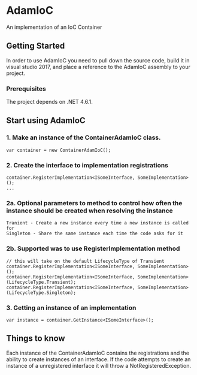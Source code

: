 # AdamIoC
An implementation of an IoC Container

## Getting Started
In order to use AdamIoC you need to pull down the source code, build it in visual studio 2017, and place a reference to the AdamIoC assembly to your project.

### Prerequisites 
The project depends on .NET 4.6.1.

## Start using AdamIoC

### 1. Make an instance of the ContainerAdamIoC class.
```
var container = new ContainerAdamIoC();
```

### 2. Create the interface to implementation registrations
```
container.RegisterImplementation<ISomeInterface, SomeImplementation>();
...
```

### 2a. Optional parameters to method to control how often the instance should be created when resolving the instance
```
Tranient - Create a new instance every time a new instance is called for
Singleton - Share the same instance each time the code asks for it
```
### 2b. Supported was to use RegisterImplementation method
```
// this will take on the default LifecycleType of Transient
container.RegisterImplementation<ISomeInterface, SomeImplementation>(); 
container.RegisterImplementation<ISomeInterface, SomeImplementation>(LifecycleType.Transient);
container.RegisterImplementation<ISomeInterface, SomeImplementation>(LifecycleType.Singleton);
```

### 3. Getting an instance of an implementation
```
var instance = container.GetInstance<ISomeInterface>();
```

## Things to know
Each instance of the ContainerAdamIoC contains the registrations and the ability to create instances of an interface. If the code attempts to create an instance of a unregistered interface it will throw a NotRegisteredException.
